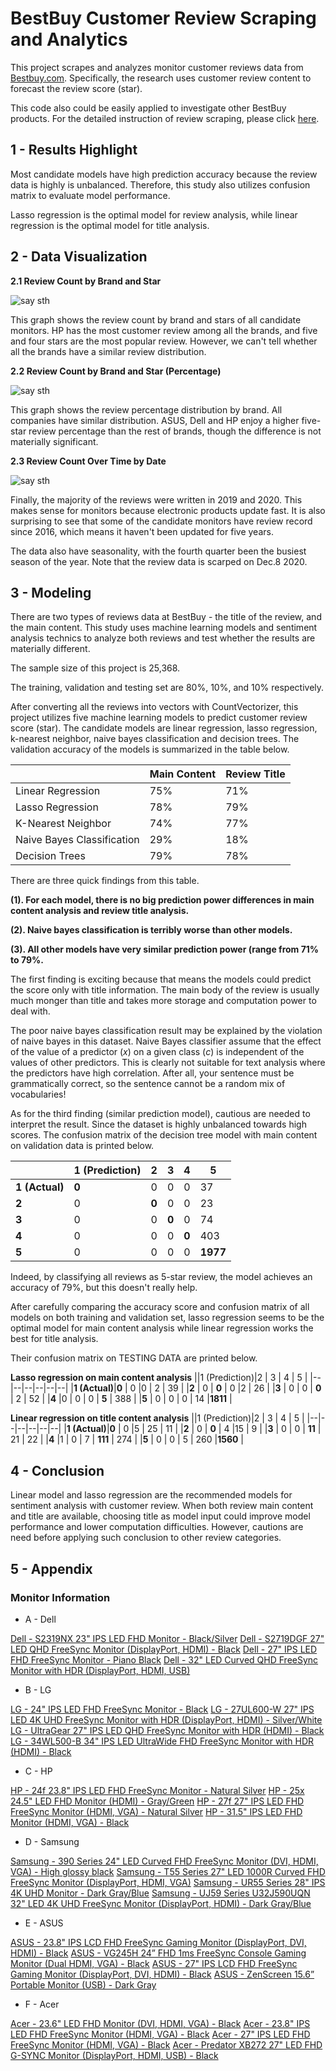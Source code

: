 
# BestBuy Customer Review Scraping and Analytics

This project scrapes and analyzes monitor customer reviews data from [Bestbuy.com](https://www.bestbuy.com). Specifically, the research uses customer review content to forecast the review score (star).

This code also could be easily applied to investigate other BestBuy products. For the detailed instruction of review scraping, please click [here](https://github.com/simon201918/BestBuy_Customer_Review_Scraping_And_Analytics/blob/main/Data%20Scraping%20Instruction.md).

## 1 - Results Highlight
Most candidate models have high prediction accuracy because the review data is highly is unbalanced. Therefore, this study also utilizes confusion matrix to evaluate model performance.

Lasso regression is the optimal model for review analysis, while linear regression is the optimal model for title analysis.

## 2 - Data Visualization
**2.1 Review Count by Brand and Star**

  ![say sth](https://github.com/simon201918/BestBuy_Customer_Review_Scraping_And_Analytics/blob/main/Pictures/1.1%20Count%20by%20Brand%20and%20Star.png?raw=true)

This graph shows the review count by brand and stars of all candidate monitors. HP has the most customer review among all the brands, and five and four stars are the most popular review. However, we can't tell whether all the brands have a similar review distribution.

**2.2 Review Count by Brand and Star (Percentage)**

![say sth](https://github.com/simon201918/BestBuy_Customer_Review_Scraping_And_Analytics/blob/main/Pictures/1.2%20Count%20by%20Brand%20and%20Star%20(Percentage).png?raw=true)

This graph shows the review percentage distribution by brand. All companies have similar distribution. ASUS, Dell and HP enjoy a higher five-star review percentage than the rest of brands, though the difference is not materially significant.

**2.3 Review Count Over Time by Date**

![say sth](https://github.com/simon201918/BestBuy_Customer_Review_Scraping_And_Analytics/blob/main/Pictures/2.%20Review%20Count%20Over%20Time.png?raw=true)

Finally, the majority of the reviews were written in 2019 and 2020. This makes sense for monitors because electronic products update fast. It is also surprising to see that some of the candidate monitors have review record since 2016, which means it haven't been updated for five years.

The data also have seasonality, with the fourth quarter been the busiest season of the year. Note that the review data is scarped on Dec.8 2020.

## 3 - Modeling

There are two types of reviews data at BestBuy - the title of the review, and the main content. This study uses machine learning models and sentiment analysis technics to analyze both reviews and test whether the results are materially different.

The sample size of this project is 25,368.

The training, validation and testing set are 80%, 10%, and 10% respectively.

After converting all the reviews into vectors with CountVectorizer, this project utilizes five machine learning models to predict customer review score (star). The candidate models are linear regression, lasso regression, k-nearest neighbor, naive bayes classification and decision trees. The validation accuracy of the models is summarized in the table below.

|  |Main Content|Review Title	|
|--|--|--|
|Linear Regression  |75%  |71%	 |
|Lasso Regression  |78%  |79%	 |
|K-Nearest Neighbor  |74% |77% |
|Naive Bayes Classification  |29%  |18%	 |
|Decision Trees |79%|78%	 |

There are three quick findings from this table. 


**(1). For each model, there is no big prediction power differences in main content analysis and review title analysis.**

**(2). Naive bayes classification is terribly worse than other models.**

**(3). All other models have very similar prediction power (range from 71% to 79%.**

The first finding is exciting because that means the models could predict the score only with title information. The main body of the review is usually much monger than title and takes more storage and computation power to deal with.

The poor naive bayes classification result may be explained by the violation of naive bayes in this dataset. Naive Bayes classifier assume that the effect of the value of a predictor (_x_) on a given class (_c_) is independent of the values of other predictors. This is clearly not suitable for text analysis where the predictors have high correlation. After all, your sentence must be grammatically correct, so the sentence cannot be a random mix of vocabularies!

As for the third finding (similar prediction model), cautious are needed to interpret the result. Since the dataset is highly unbalanced towards high scores. The confusion matrix of the decision tree model with main content on validation data is printed below.

|  |1 (Prediction)  |2 | 3 | 4 | 5 |
|--|--|--|--|--|--|
|**1 (Actual)**   |**0**  | 0 |0  | 0 | 37 |
|**2**  | 0 | **0** | 0 |0  | 23 |
|**3**  | 0 | 0 | **0** | 0 | 74 |
|**4** |0  | 0 | 0 | **0** | 403 |
|**5** | 0 | 0 | 0 | 0 |**1977**  |


Indeed, by classifying all reviews as 5-star review, the model achieves an accuracy of 79%, but this doesn't really help.

After carefully comparing the accuracy score and confusion matrix of all models on both training and validation set, lasso regression seems to be the optimal model for main content analysis while linear regression works the best for title analysis.

Their confusion matrix on TESTING DATA are printed below.

**Lasso regression on main content analysis**
||1 (Prediction)|2 | 3 | 4 | 5 |
|--|--|--|--|--|--|
|**1  (Actual)**|**0**  | 0 |0  | 2 | 39 |
|**2** 			 | 0 | **0** | 0 |2  | 26 |
|**3**			 | 0 | 0 | **0** | 2 | 52 |
|**4**			 |0  | 0 | 0 | **5** | 388 |
|**5**			 | 0 | 0 | 0 | 14 |**1811**  |

**Linear regression on title content analysis**
||1 (Prediction)|2 | 3 | 4 | 5 |
|--|--|--|--|--|--|
|**1  (Actual)**|**0**  | 0 |5  | 25 | 11 |
|**2**			 | 0 | **0** | 4 |15  | 9 |
|**3** 			 | 0 | 0 | **11** | 21 | 22 |
|**4** 			 |1  | 0 | 7 | **111** | 274 |
|**5** 			 | 0 | 0 | 5 | 260 |**1560**  |

## 4 - Conclusion
Linear model and lasso regression are the recommended models for sentiment analysis with customer review. When both review main content and title are available, choosing title as model input could improve model performance and lower computation difficulties. However, cautions are need before applying such conclusion to other review categories.

## 5 - Appendix
### Monitor  Information
* A - Dell

[Dell - S2319NX 23" IPS LED FHD Monitor - Black/Silver](https://www.bestbuy.com/site/dell-s2319nx-23-ips-led-fhd-monitor-black-silver/6237640.p?skuId=6237640)
[Dell - S2719DGF 27" LED QHD FreeSync Monitor (DisplayPort, HDMI) - Black](https://www.bestbuy.com/site/dell-s2719dgf-27-led-qhd-freesync-monitor-displayport-hdmi-black/6293714.p?skuId=6293714)
[Dell - 27" IPS LED FHD FreeSync Monitor - Piano Black](https://www.bestbuy.com/site/dell-27-ips-led-fhd-freesync-monitor-piano-black/6394138.p?skuId=6394138)
[Dell - 32" LED Curved QHD FreeSync Monitor with HDR (DisplayPort, HDMI, USB)](https://www.bestbuy.com/site/dell-32-led-curved-qhd-freesync-monitor-with-hdr-displayport-hdmi-usb/6375331.p?skuId=6375331)

* B - LG

[LG - 24" IPS LED FHD FreeSync Monitor - Black](https://www.bestbuy.com/site/lg-24-ips-led-fhd-freesync-monitor-black/6362423.p?skuId=6362423)
[LG - 27UL600-W 27" IPS LED 4K UHD FreeSync Monitor with HDR (DisplayPort, HDMI) - Silver/White](https://www.bestbuy.com/site/lg-27ul600-w-27-ips-led-4k-uhd-freesync-monitor-with-hdr-displayport-hdmi-silver-white/6329956.p?skuId=6329956)
[LG - UltraGear 27" IPS LED QHD FreeSync Monitor with HDR (HDMI) - Black](https://www.bestbuy.com/site/lg-ultragear-27-ips-led-qhd-freesync-monitor-with-hdr-hdmi-black/6358119.p?skuId=6358119)
[LG - 34WL500-B 34" IPS LED UltraWide FHD FreeSync Monitor with HDR (HDMI) - Black](https://www.bestbuy.com/site/lg-34wl500-b-34-ips-led-ultrawide-fhd-freesync-monitor-with-hdr-hdmi-black/6329954.p?skuId=6329954)

* C - HP

[HP - 24f 23.8" IPS LED FHD FreeSync Monitor - Natural Silver](https://www.bestbuy.com/site/hp-24f-23-8-ips-led-fhd-freesync-monitor-natural-silver/6317590.p?skuId=6317590)
[HP - 25x 24.5" LED FHD Monitor (HDMI) - Gray/Green](https://www.bestbuy.com/site/hp-25x-24-5-led-fhd-monitor-hdmi-gray-green/6280605.p?skuId=6280605)
[HP - 27f 27" IPS LED FHD FreeSync Monitor (HDMI, VGA) - Natural Silver](https://www.bestbuy.com/site/hp-27f-27-ips-led-fhd-freesync-monitor-hdmi-vga-natural-silver/6219205.p?skuId=6219205)
[HP - 31.5" IPS LED FHD Monitor (HDMI, VGA) - Black](https://www.bestbuy.com/site/hp-31-5-ips-led-fhd-monitor-hdmi-vga-black/6361917.p?skuId=6361917)

* D - Samsung

[Samsung - 390 Series 24" LED Curved FHD FreeSync Monitor (DVI, HDMI, VGA) - High glossy black](https://www.bestbuy.com/site/samsung-390-series-24-led-curved-fhd-freesync-monitor-dvi-hdmi-vga-high-glossy-black/5044601.p?skuId=5044601)
[Samsung - T55 Series 27" LED 1000R Curved FHD FreeSync Monitor (DisplayPort, HDMI, VGA)](https://www.bestbuy.com/site/samsung-t55-series-27-led-1000r-curved-fhd-freesync-monitor-displayport-hdmi-vga/6402202.p?skuId=6402202)
[Samsung - UR55 Series 28" IPS 4K UHD Monitor - Dark Gray/Blue](https://www.bestbuy.com/site/samsung-ur55-series-28-ips-4k-uhd-monitor-dark-gray-blue/6386391.p?skuId=6386391)
[Samsung - UJ59 Series U32J590UQN 32" LED 4K UHD FreeSync Monitor (DisplayPort, HDMI) - Dark Gray/Blue](https://www.bestbuy.com/site/samsung-uj59-series-u32j590uqn-32-led-4k-uhd-freesync-monitor-displayport-hdmi-dark-gray-blue/6293716.p?skuId=6293716)

* E - ASUS

[ASUS - 23.8" IPS LCD FHD FreeSync Gaming Monitor (DisplayPort, DVI, HDMI) - Black](https://www.bestbuy.com/site/asus-23-8-ips-lcd-fhd-freesync-gaming-monitor-displayport-dvi-hdmi-black/6395359.p?skuId=6395359)
[ASUS - VG245H 24” FHD 1ms FreeSync Console Gaming Monitor (Dual HDMI, VGA) - Black](https://www.bestbuy.com/site/asus-vg245h-24-fhd-1ms-freesync-console-gaming-monitor-dual-hdmi-vga-black/5591926.p?skuId=5591926)
[ASUS - 27" IPS LCD FHD FreeSync Gaming Monitor (DisplayPort, DVI, HDMI) - Black](https://www.bestbuy.com/site/asus-27-ips-lcd-fhd-freesync-gaming-monitor-displayport-dvi-hdmi-black/6336778.p?skuId=6336778)
[ASUS - ZenScreen 15.6” Portable Monitor (USB) - Dark Gray](https://www.bestbuy.com/site/asus-zenscreen-15-6-portable-monitor-usb-dark-gray/6403999.p?skuId=6403999)

* F - Acer

[Acer - 23.6" LED FHD Monitor (DVI, HDMI, VGA) - Black](https://www.bestbuy.com/site/acer-23-6-led-fhd-monitor-dvi-hdmi-vga-black/6404005.p?skuId=6404005)
[Acer - 23.8" IPS LED FHD FreeSync Monitor (HDMI, VGA) - Black](https://www.bestbuy.com/site/acer-23-8-ips-led-fhd-freesync-monitor-hdmi-vga-black/6401005.p?skuId=6401005)
[Acer - 27" IPS LED FHD FreeSync Monitor (HDMI, VGA) - Black](https://www.bestbuy.com/site/acer-27-ips-led-fhd-freesync-monitor-hdmi-vga-black/6401007.p?skuId=6401007)
[Acer - Predator XB272 27" LED FHD G-SYNC Monitor (DisplayPort, HDMI, USB) - Black](https://www.bestbuy.com/site/acer-predator-xb272-27-led-fhd-g-sync-monitor-displayport-hdmi-usb-black/6238705.p?skuId=6238705)

